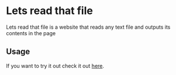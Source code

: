# Lets read that file

Lets read that file is a website that reads any text file and outputs its contents in the page

## Usage

If you want to try it out check it out [here](https://file-reader.herokuapp.com/).
